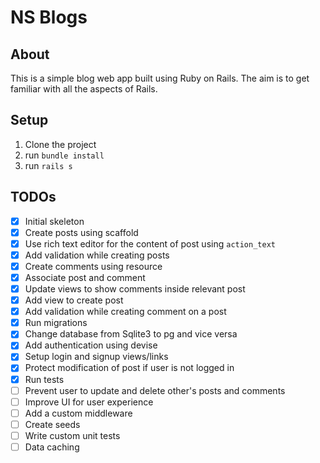 # NS Blogs

## About
This is a simple blog web app built using Ruby on Rails. The aim is to get familiar with all the aspects of Rails.

## Setup
1. Clone the project
2. run `bundle install`
3. run `rails s`

## TODOs
- [x] Initial skeleton
- [x] Create posts using scaffold
- [x] Use rich text editor for the content of post using `action_text`
- [x] Add validation while creating posts
- [x] Create comments using resource
- [x] Associate post and comment
- [x] Update views to show comments inside relevant post
- [x] Add view to create post
- [x] Add validation while creating comment on a post
- [x] Run migrations
- [x] Change database from Sqlite3 to pg and vice versa
- [x] Add authentication using devise
- [x] Setup login and signup views/links
- [x] Protect modification of post if user is not logged in
- [x] Run tests
- [ ] Prevent user to update and delete other's posts and comments
- [ ] Improve UI for user experience
- [ ] Add a custom middleware
- [ ] Create seeds
- [ ] Write custom unit tests
- [ ] Data caching
